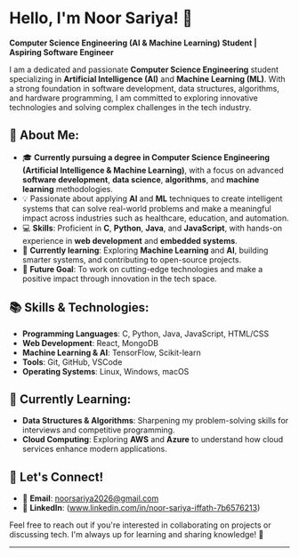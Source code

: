 # Hello, I'm Noor Sariya! 👋

**Computer Science Engineering (AI & Machine Learning) Student | Aspiring Software Engineer**

I am a dedicated and passionate **Computer Science Engineering** student specializing in **Artificial Intelligence (AI)** and **Machine Learning (ML)**. With a strong foundation in software development, data structures, algorithms, and hardware programming, I am committed to exploring innovative technologies and solving complex challenges in the tech industry.

## 🚀 About Me:
- 🎓 **Currently pursuing a degree in Computer Science Engineering (Artificial Intelligence & Machine Learning)**, with a focus on advanced **software development**, **data science**, **algorithms**, and **machine learning** methodologies.
- 💡 Passionate about applying **AI** and **ML** techniques to create intelligent systems that can solve real-world problems and make a meaningful impact across industries such as healthcare, education, and automation.
- 💻 **Skills**: Proficient in **C**, **Python**, **Java**, and **JavaScript**, with hands-on experience in **web development** and **embedded systems**.
- 🌱 **Currently learning**: Exploring **Machine Learning** and **AI**, building smarter systems, and contributing to open-source projects.
- 🚀 **Future Goal**: To work on cutting-edge technologies and make a positive impact through innovation in the tech space.

## 📚 Skills & Technologies:
- **Programming Languages**: C, Python, Java, JavaScript, HTML/CSS
- **Web Development**: React, MongoDB
- **Machine Learning & AI**: TensorFlow, Scikit-learn
- **Tools**: Git, GitHub, VSCode
- **Operating Systems**: Linux, Windows, macOS

## 🌱 Currently Learning:
- **Data Structures & Algorithms**: Sharpening my problem-solving skills for interviews and competitive programming.
- **Cloud Computing**: Exploring **AWS** and **Azure** to understand how cloud services enhance modern applications.

## 🤝 Let's Connect!
- 📧 **Email**: noorsariya2026@gmail.com
- 💼 **LinkedIn**: (www.linkedin.com/in/noor-sariya-iffath-7b6576213)

Feel free to reach out if you're interested in collaborating on projects or discussing tech. I'm always up for learning and sharing knowledge! 🚀

---


